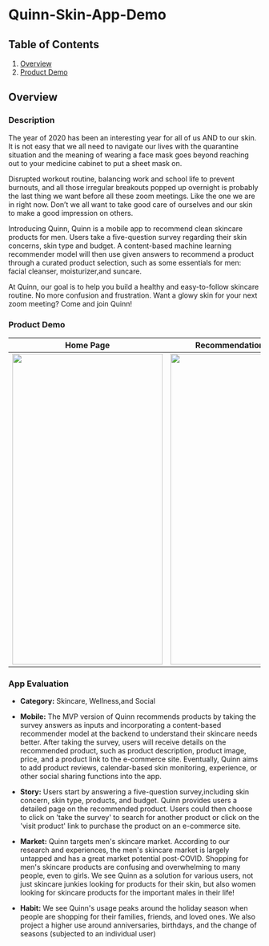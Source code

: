 # Quinn-Skin-App-Demo

## Table of Contents
1. [Overview](#Overview)
1. [Product Demo](#Product-Demo)


## Overview
### Description

The year of 2020 has been an interesting year for all of us AND to our skin. It is not easy that we all need to navigate our lives with the quarantine situation and the meaning of wearing a face mask goes beyond reaching out to your medicine cabinet to put a sheet mask on. 

Disrupted workout routine, balancing work and school life to prevent burnouts, and all those irregular breakouts popped up overnight is probably the last thing we want before all these zoom meetings. Like the one we are in right now. Don’t we all want to take good care of ourselves and our skin to make a good impression on others.

Introducing Quinn, Quinn is a mobile app to recommend clean skincare products for men. Users take a five-question survey regarding their skin concerns, skin type and budget. A content-based machine learning recommender model will then use given answers to recommend a product through a curated product selection, such as some essentials for men: facial cleanser, moisturizer,and suncare.

At Quinn, our goal is to help you build a healthy and easy-to-follow skincare routine. No more confusion and frustration. Want a glowy skin for your next zoom meeting? Come and join Quinn!

### Product Demo

Home Page | Recommendation Feature 
---  |  --- 
<img src= "https://user-images.githubusercontent.com/40009989/118344949-53c4d200-b4ff-11eb-9d3c-5d92695604cd.mov" height = "620" width = "300"> | <img src= "https://user-images.githubusercontent.com/40009989/118345234-19f4cb00-b501-11eb-8fd2-f295b65c411b.mov" height = "620" width = "300">


### App Evaluation
- **Category:** Skincare, Wellness,and Social
- **Mobile:** The MVP version of Quinn recommends products by taking the survey answers as inputs and incorporating a content-based recommender model at the backend to understand their skincare needs better. After taking the survey, users will receive details on the recommended product, such as product description, product image, price, and a product link to the e-commerce site. Eventually, Quinn aims to add product reviews, calendar-based skin monitoring, experience, or other social sharing functions into the app.

- **Story:** Users start by answering a five-question survey,including skin concern, skin type, products, and budget. Quinn provides users a detailed page on the recommended product. Users could then choose to click on 'take the survey' to search for another product or click on the 'visit product' link to purchase the product on an e-commerce site.

- **Market:** Quinn targets men's skincare market. According to our research and experiences, the men's skincare market is largely untapped and has a great market potential post-COVID. Shopping for men's skincare products are confusing and overwhelming to many people, even to girls. We see Quinn as a solution for various users, not just skincare junkies looking for products for their skin, but also women looking for skincare products for the important males in their life!

- **Habit:** We see Quinn's usage peaks around the holiday season when people are shopping for their families, friends, and loved ones. We also project a higher use around anniversaries, birthdays, and the change of seasons (subjected to an individual user)
